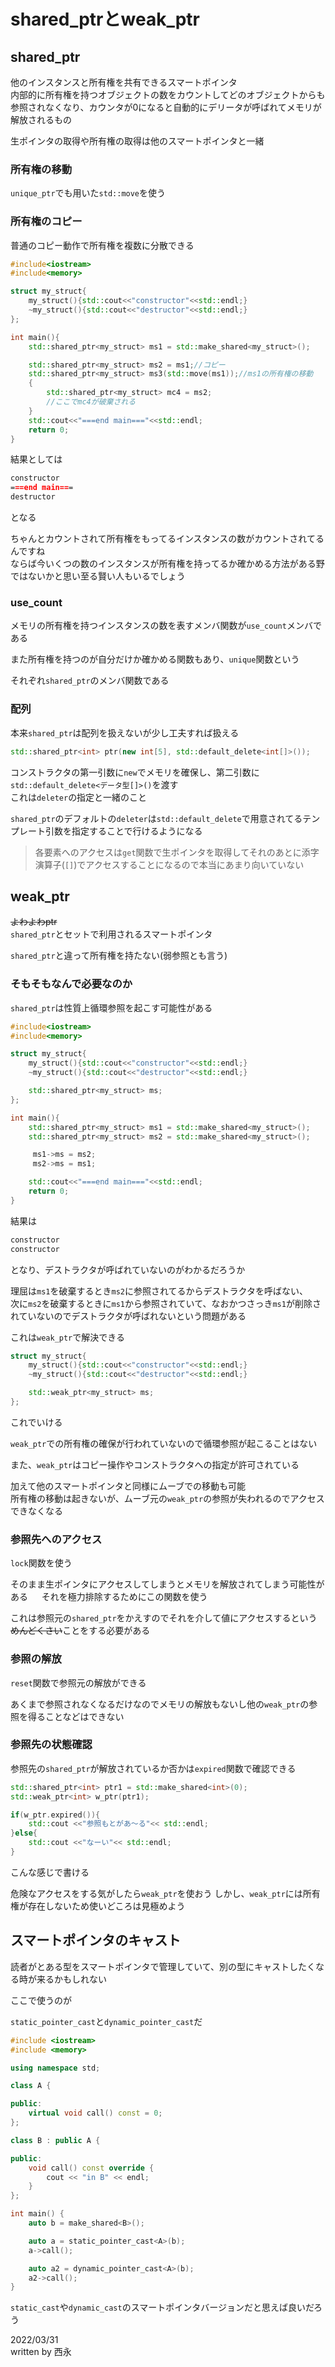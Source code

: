 # shared_ptrとweak_ptr

## shared_ptr

他のインスタンスと所有権を共有できるスマートポインタ  
内部的に所有権を持つオブジェクトの数をカウントしてどのオブジェクトからも参照されなくなり、カウンタが0になると自動的にデリータが呼ばれてメモリが解放されるもの

生ポインタの取得や所有権の取得は他のスマートポインタと一緒

### 所有権の移動

`unique_ptr`でも用いた`std::move`を使う

### 所有権のコピー

普通のコピー動作で所有権を複数に分散できる

```c++
#include<iostream>
#include<memory>

struct my_struct{
    my_struct(){std::cout<<"constructor"<<std::endl;}
    ~my_struct(){std::cout<<"destructor"<<std::endl;}
};

int main(){
    std::shared_ptr<my_struct> ms1 = std::make_shared<my_struct>();

    std::shared_ptr<my_struct> ms2 = ms1;//コピー
    std::shared_ptr<my_struct> ms3(std::move(ms1));//ms1の所有権の移動
    {
        std::shared_ptr<my_struct> mc4 = ms2;
        //ここでmc4が破棄される
    }
    std::cout<<"===end main==="<<std::endl;
    return 0;
}
```

結果としては

```markdown
constructor
===end main===
destructor
```

となる

ちゃんとカウントされて所有権をもってるインスタンスの数がカウントされてるんですね  
ならば今いくつの数のインスタンスが所有権を持ってるか確かめる方法がある野ではないかと思い至る賢い人もいるでしょう

### use_count

メモリの所有権を持つインスタンスの数を表すメンバ関数が`use_count`メンバである

また所有権を持つのが自分だけか確かめる関数もあり、`unique`関数という

それぞれ`shared_ptr`のメンバ関数である

### 配列

本来`shared_ptr`は配列を扱えないが少し工夫すれば扱える  

```c++
std::shared_ptr<int> ptr(new int[5], std::default_delete<int[]>());
```

コンストラクタの第一引数に`new`でメモリを確保し、第二引数に`std::default_delete<データ型[]>()`を渡す  
これは`deleter`の指定と一緒のこと

`shared_ptr`のデフォルトの`deleter`は`std::default_delete`で用意されてるテンプレート引数を指定することで行けるようになる

>各要素へのアクセスは`get`関数で生ポインタを取得してそれのあとに添字演算子(`[]`)でアクセスすることになるので本当にあまり向いていない

## weak_ptr

~~よわよわptr~~  
`shared_ptr`とセットで利用されるスマートポインタ

`shared_ptr`と違って所有権を持たない(弱参照とも言う)

### そもそもなんで必要なのか

`shared_ptr`は性質上循環参照を起こす可能性がある

```c++
#include<iostream>
#include<memory>

struct my_struct{
    my_struct(){std::cout<<"constructor"<<std::endl;}
    ~my_struct(){std::cout<<"destructor"<<std::endl;}

    std::shared_ptr<my_struct> ms;
};

int main(){
    std::shared_ptr<my_struct> ms1 = std::make_shared<my_struct>();
    std::shared_ptr<my_struct> ms2 = std::make_shared<my_struct>();

     ms1->ms = ms2;
     ms2->ms = ms1;

    std::cout<<"===end main==="<<std::endl;
    return 0;
}
```

結果は

```markdown
constructor
constructor
```

となり、デストラクタが呼ばれていないのがわかるだろうか

理屈は`ms1`を破棄するとき`ms2`に参照されてるからデストラクタを呼ばない、  
次に`ms2`を破棄するときに`ms1`から参照されていて、なおかつさっき`ms1`が削除されていないのでデストラクタが呼ばれないという問題がある

これは`weak_ptr`で解決できる

```c++
struct my_struct{
    my_struct(){std::cout<<"constructor"<<std::endl;}
    ~my_struct(){std::cout<<"destructor"<<std::endl;}

    std::weak_ptr<my_struct> ms;
};
```

これでいける

`weak_ptr`での所有権の確保が行われていないので循環参照が起こることはない

また、`weak_ptr`はコピー操作やコンストラクタへの指定が許可されている

加えて他のスマートポインタと同様にムーブでの移動も可能  
所有権の移動は起きないが、ムーブ元の`weak_ptr`の参照が失われるのでアクセスできなくなる

### 参照先へのアクセス

`lock`関数を使う

そのまま生ポインタにアクセスしてしまうとメモリを解放されてしまう可能性がある  　
それを極力排除するためにこの関数を使う

これは参照元の`shared_ptr`をかえすのでそれを介して値にアクセスするという~~めんどくさい~~ことをする必要がある

### 参照の解放

`reset`関数で参照元の解放ができる

あくまで参照されなくなるだけなのでメモリの解放もないし他の`weak_ptr`の参照を得ることなどはできない

### 参照先の状態確認

参照先の`shared_ptr`が解放されているか否かは`expired`関数で確認できる  

```c++
std::shared_ptr<int> ptr1 = std::make_shared<int>(0);
std::weak_ptr<int> w_ptr(ptr1);

if(w_ptr.expired()){
    std::cout <<"参照もとがあ〜る"<< std::endl;
}else{
    std::cout <<"なーい"<< std::endl;
}
```

こんな感じで書ける

危険なアクセスをする気がしたら`weak_ptr`を使おう
しかし、`weak_ptr`には所有権が存在しないため使いどころは見極めよう

## スマートポインタのキャスト

読者がとある型をスマートポインタで管理していて、別の型にキャストしたくなる時が来るかもしれない

ここで使うのが

`static_pointer_cast`と`dynamic_pointer_cast`だ

```cpp
#include <iostream>
#include <memory>

using namespace std;

class A {

public:
    virtual void call() const = 0;
};

class B : public A {

public:
    void call() const override {
        cout << "in B" << endl;
    }
};

int main() {
    auto b = make_shared<B>();

    auto a = static_pointer_cast<A>(b);
    a->call();

    auto a2 = dynamic_pointer_cast<A>(b);
    a2->call();
}

```

`static_cast`や`dynamic_cast`のスマートポインタバージョンだと思えば良いだろう

2022/03/31  
written by 西永
